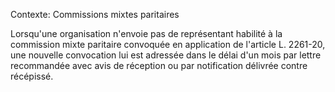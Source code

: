 Contexte: Commissions mixtes paritaires

Lorsqu'une organisation n'envoie pas de représentant habilité à la commission mixte paritaire convoquée en application de l'article L. 2261-20, une nouvelle convocation lui est adressée dans le délai d'un mois par lettre recommandée avec avis de réception ou par notification délivrée contre récépissé.